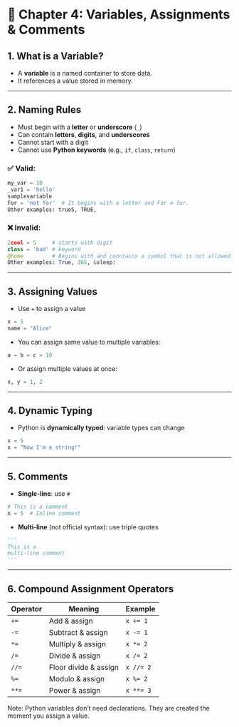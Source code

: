 # 💬 Chapter 4: Variables, Assignments & Comments

## 1. What is a Variable?
- A **variable** is a named container to store data.
- It references a value stored in memory.

---

## 2. Naming Rules
- Must begin with a **letter** or **underscore** (`_`)
- Can contain **letters**, **digits**, and **underscores**
- Cannot start with a digit
- Cannot use **Python keywords** (e.g., `if`, `class`, `return`)

### ✅ Valid:
```python
my_var = 10
_var1 = 'hello'
samplevariable
For = 'not for'  # It begins with a letter and For ≠ for.
Other examples: true5, TRUE, 

```

### ❌ Invalid:
```python
2cool = 5     # starts with digit
class = 'bad' # keyword
@home         # Begins with and conntains a symbol that is not allowed.
Other examples: True, 365, &sleep:
```

---

## 3. Assigning Values
- Use `=` to assign a value
```python
x = 5
name = "Alice"
```

- You can assign same value to multiple variables:
```python
a = b = c = 10
```

- Or assign multiple values at once:
```python
x, y = 1, 2
```

---

## 4. Dynamic Typing
- Python is **dynamically typed**: variable types can change
```python
x = 5
x = "Now I'm a string!"
```

---

## 5. Comments
- **Single-line**: use `#`
```python
# This is a comment
x = 5  # Inline comment
```

- **Multi-line** (not official syntax): use triple quotes
```python
'''
This is a 
multi-line comment
'''
```

---

## 6. Compound Assignment Operators
| Operator | Meaning                | Example       |
|----------|------------------------|---------------|
| `+=`     | Add & assign           | `x += 1`      |
| `-=`     | Subtract & assign      | `x -= 1`      |
| `*=`     | Multiply & assign      | `x *= 2`      |
| `/=`     | Divide & assign        | `x /= 2`      |
| `//=`    | Floor divide & assign  | `x //= 2`     |
| `%=`     | Modulo & assign        | `x %= 2`      |
| `**=`    | Power & assign         | `x **= 3`     |

Note: Python variables don’t need declarations. They are created the moment you assign a value.
